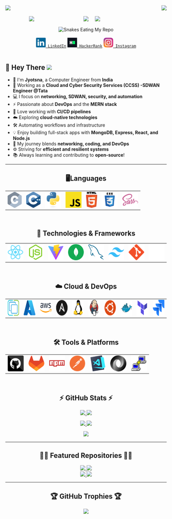 <!-- Profile Views and Visitor Count -->
<div align="center">
    <img align="right" src="https://visitor-badge.laobi.icu/badge?page_id=er-jyotsnabharti.er-jyotsnabharti">
    <img align="left" src="https://komarev.com/ghpvc/?username=er-jyotsnabharti&label=PROFILE+VIEWS">
</div>

<br>
<br>

<!-- Fun Programmer GIF -->
<div align="center" style="display: flex; align-items: center; justify-content: center; gap: 20px;">
    <img src="https://octodex.github.com/images/stormtroopocat.png" width="150">
    <img src="https://readme-typing-svg.herokuapp.com/?color=%23F70F44&width=450&height=70&lines=Hello,+There!+👋;This+is+Jyotsna+Bharti....;Nice+to+meet+you!&center=true&size=30">
    <img src="https://octodex.github.com/images/Fintechtocat.png" width="150">
</div>

<br>

<!-- GitHub Contribution Snake Animation -->
<div align="center">
    <img src="https://raw.githubusercontent.com/tanyarajhans/Actions/8c98d54e553ad39cc96a021fe1f07e5905b6a387/github-contribution-grid-snake.svg" alt="Snakes Eating My Repo">
</div>

<br>

<!-- Social Media Links -->
<div align="center">
    <code><a href="https://www.linkedin.com/in/pritam-das-7489ab223/" title="LinkedIn Profile"><img width="30" src="images/linkedin.svg"> LinkedIn</a></code>
    <code><a href="https://www.hackerrank.com/er_jyotsnabharti22?hr_r=1" title="HackerRank Profile"><img width="30" src="images/hackerrank.png"> HackerRank</a></code>
    <code><a href="https://www.instagram.com/er.jyotsnabharti/" title="Instagram Profile"><img width="30" src="images/instagram.svg"> Instagram</a></code>
</div>

<br>

<!-- About Me Section -->

## 🚀 Hey There <img src="https://media.giphy.com/media/hvRJCLFzcasrR4ia7z/giphy.gif" width="30px"/>

- 👋 I'm **Jyotsna**, a Computer Engineer from **India**
- 💼 Working as a **Cloud and Cyber Security Services (CCSS) -SDWAN Engineer @Tata**
- 💻 I focus on **networking, SDWAN, security, and automation**
- ⚡ Passionate about **DevOps** and the **MERN stack**
- 🚀 Love working with **CI/CD pipelines**
- ☁️ Exploring **cloud-native technologies**
- 🛠️ Automating workflows and infrastructure
- 💡 Enjoy building full-stack apps with **MongoDB, Express, React, and Node.js**
- 🔗 My journey blends **networking, coding, and DevOps**
- ⚙️ Striving for **efficient and resilient systems**
- 📚 Always learning and contributing to **open-source**!

---

<h2 align="center">🖥️Languages</h2>
<table align="center">
  <tr>
    <td align="center"><img title="C" height="50" src="images/c.svg"></td>
    <td align="center"><img title="C++" height="50" src="images/cpp.svg"></td>
    <td align="center"><img title="Python" height="50" src="images/python-original.svg"></td>
    <td align="center"><img title="Javascript" height="50" src="images/javascript.svg"></td>
    <td align="center"><img title="HTML5" height="50" src="images/html5.svg"> </td>
    <td align="center"><img title="CSS" height="50" src="images/css.svg"> </td>
    <td align="center"><img title="SASS" height="50" src="images/sass.svg"> </td>
  </tr>
</table>

<br>

<h2 align="center">🚀 Technologies & Frameworks</h2>
<table align="center">
  <tr>
    <td align="center"><img title="React" height="50" src="images/react-original.svg"></td>
    <td align="center"><img title="Node.js" height="50" src="images/node.svg"></td>
    <td align="center"><img title="Vite" height="50" src="images/Vite.svg"></td>
    <td align="center"><img title="MongoDB" height="50" src="images/mongodb.svg"></td>
    <td align="center"><img title="MySQL" height="50" src="images/mysql.svg"></td>
    <td align="center"><img title="Tailwind CSS" height="50" src="images/Tailwind.svg"></td>
    <td align="center"><img title="Git" height="50" src="images/git-original.svg"></td>
    <td align="center"><img title="Express" height="50" src="images/Express.svg"></td>
  </tr>
</table>

<br>

<h2 align="center">☁️ Cloud & DevOps</h2>
<table align="center">
  <tr>
    <td align="center"><img title="vSphere" height="50" src="images/vSphere.svg"></td>
    <td align="center"><img title="Azure" height="50" src="images/Azure.svg"></td>
    <td align="center"><img title="Azure" height="50" src="images/AWS.svg"></td>
    <td align="center"><img title="Ansible" height="50" src="images/Ansible.svg"></td>
    <td align="center"><img title="Linux" height="50" src="images/Linux.svg"></td>
    <td align="center"><img title="Jenkins" height="50" src="images/Jenkins.svg"></td>
    <td align="center"><img title="Ubuntu" height="50" src="images/Ubuntu.svg"></td>
    <td align="center"><img title="Docker" height="50" src="images/Docker.svg"></td>
    <td align="center"><img title="Terraform" height="50" src="images/Terraform.svg"></td>
    <td align="center"><img title="Jira" height="50" src="images/jira.svg"></td>

  </tr>
</table>

<br>

<h2 align="center">🛠️ Tools & Platforms</h2>
<table align="center">
  <tr>
    <td align="center"><img title="GitHub" height="50" src="images/github.svg"></td>
    <td align="center"><img title="GitLab" height="50" src="images/GitLab.svg"></td>
    <td align="center"><img title="npm" height="50" src="images/npm.svg"></td>
    <td align="center"><img title="Postman" height="50" src="images/Postman.svg"></td>
    <td align="center"><img title="Visual Studio Code" height="50" src="images/vscode.png"></td>
    <td align="center"><img title="JSON" height="50" src="images/json.svg"></td>
    <td align="center"><img title="PuTTY" height="50" src="images/PuTTY.svg"></td>
  </tr>
</table>

<br>

<!-- GitHub Stats -->
<h2 align="center">⚡ GitHub Stats ⚡</h2>

<p align="center">
    <a href="https://github.com/er-jyotsnabharti?tab=repositories">
        <img width=390 src="https://github-readme-streak-stats.herokuapp.com/?user=er-jyotsnabharti&theme=tokyonight_duo"/>
    </a>
    <a href="https://github.com/er-jyotsnabharti?tab=repositories">
        <img width=370 src="https://github-readme-stats.vercel.app/api?username=er-jyotsnabharti&theme=github_dark&show_icons=true" />
    </a>
</p>

<p align="center">
    <a href="https://github.com/er-jyotsnabharti?tab=repositories">
        <img width=325 src="https://github-readme-stats.vercel.app/api/top-langs/?username=er-jyotsnabharti&layout=compact&langs_count=10&theme=github_dark">
    </a>
    <a>
        <img width=200 src="https://octodex.github.com/images/daftpunktocat-guy.gif" />
    </a>
</p>

<!-- GitHub Activity Graph -->
<p align="center">
    <a href="https://github.com/er-jyotsnabharti">
        <img src="https://github-readme-activity-graph.vercel.app/graph?username=er-jyotsnabharti&theme=react-dark">
    </a>
</p>

---

<!-- Repositories -->
<h2 align="center">👨‍💻 Featured Repositories 👨‍💻</h2>

<div align="center">
    <a href="https://github.com/er-jyotsnabharti/CloudMERNOps_Lab">
        <img height="115" src="https://github-readme-stats.vercel.app/api/pin/?username=er-jyotsnabharti&repo=CloudMERNOps_Lab&theme=react&border_color=61dafb&border_radius=10">
    </a>
    <a href="https://github.com/er-jyotsnabharti/Progress-Pulse">
        <img height="115" src="https://github-readme-stats.vercel.app/api/pin/?username=er-jyotsnabharti&repo=Progress-Pulse&theme=react&border_color=61dafb&border_radius=10">
    </a>
</div>

<div align="center">
    <a href="https://github.com/er-jyotsnabharti/CSS-Cheat-Sheet">
        <img height="115" src="https://github-readme-stats.vercel.app/api/pin/?username=er-jyotsnabharti&repo=CSS-Cheat-Sheet&theme=react&border_color=61dafb&border_radius=10">
    </a>
    <a href="https://github.com/er-jyotsnabharti/Pritam-Portfolio-Website">
        <img height="115" src="https://github-readme-stats.vercel.app/api/pin/?username=er-jyotsnabharti&repo=Pritam-Portfolio-Website&theme=react&border_color=61dafb&border_radius=10">
    </a>
</div>

---

<!-- Trophies -->
<h2 align="center">🏆 GitHub Trophies 🏆</h2>

<p align="center">
    <a href="https://github.com/er-jyotsnabharti">
        <img src="https://github-profile-trophy.vercel.app/?username=er-jyotsnabharti&theme=algolia">
    </a>
</p>
